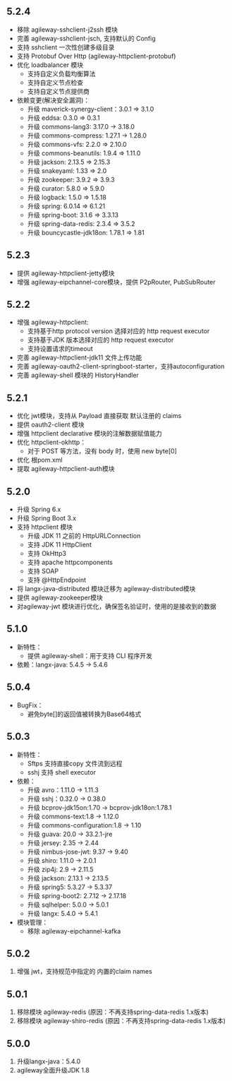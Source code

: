 ## 5.2.4
+ 移除 agileway-sshclient-j2ssh 模块
+ 完善 agileway-sshclient-jsch, 支持默认的 Config
+ 支持 sshclient 一次性创建多级目录
+ 支持 Protobuf Over Http (agileway-httpclient-protobuf)
+ 优化 loadbalancer 模块
  + 支持自定义负载均衡算法
  + 支持自定义节点检查
  + 支持自定义节点提供商
+ 依赖变更(解决安全漏洞)：
  + 升级 maverick-synergy-client：3.0.1 => 3.1.0
  + 升级 eddsa: 0.3.0 => 0.3.1
  + 升级 commons-lang3: 3.17.0 -> 3.18.0
  + 升级 commons-compress: 1.27.1 -> 1.28.0
  + 升级 commons-vfs: 2.2.0 => 2.10.0
  + 升级 commons-beanutils: 1.9.4 => 1.11.0
  + 升级 jackson: 2.13.5 => 2.15.3
  + 升级 snakeyaml: 1.33 => 2.0
  + 升级 zookeeper: 3.9.2 => 3.9.3
  + 升级 curator: 5.8.0 => 5.9.0
  + 升级 logback: 1.5.0 => 1.5.18
  + 升级 spring: 6.0.14 => 6.1.21
  + 升级 spring-boot: 3.1.6 => 3.3.13
  + 升级 spring-data-redis: 2.3.4 => 3.5.2
  + 升级 bouncycastle-jdk18on: 1.78.1 => 1.81


## 5.2.3
+ 提供 agileway-httpclient-jetty模块
+ 增强 agileway-eipchannel-core模块，提供 P2pRouter, PubSubRouter

## 5.2.2
+ 增强 agileway-httpclient:
  + 支持基于http protocol version 选择对应的 http request executor
  + 支持基于JDK 版本选择对应的 http request executor
  + 支持设置请求的timeout
+ 完善 agileway-httpclient-jdk11 文件上传功能
+ 完善 agileway-oauth2-client-springboot-starter，支持autoconfiguration
+ 完善 agileway-shell 模块的 HistoryHandler

## 5.2.1
+ 优化 jwt模块，支持从 Payload 直接获取 默认注册的 claims
+ 提供 oauth2-client 模块
+ 增强 httpclient declarative 模块的注解数据赋值能力
+ 优化 httpclient-okhttp：
  + 对于 POST 等方法，没有 body 时，使用 new byte[0]
+ 优化 根pom.xml
+ 提取 agileway-httpclient-auth模块

## 5.2.0
+ 升级 Spring 6.x
+ 升级 Spring Boot 3.x
+ 支持 httpclient 模块
  + 升级 JDK 11 之前的 HttpURLConnection
  + 支持 JDK 11 HttpClient
  + 支持 OkHttp3
  + 支持 apache httpcomponents
  + 支持 SOAP
  + 支持 @HttpEndpoint
+ 将 langx-java-distributed 模块迁移为 agileway-distributed模块
+ 提供 agileway-zookeeper模块 
+ 对agileway-jwt 模块进行优化，确保签名验证时，使用的是接收到的数据

## 5.1.0
+ 新特性：
  + 提供 agileway-shell：用于支持 CLI 程序开发
+ 依赖：langx-java: 5.4.5 -> 5.4.6


## 5.0.4
+ BugFix：
  + 避免byte[]的返回值被转换为Base64格式
  
## 5.0.3
+ 新特性：
   + Sftps 支持直接copy 文件流到远程
   + sshj 支持 shell executor
+ 依赖：
  + 升级 avro：1.11.0 -> 1.11.3
  + 升级 sshj：0.32.0 -> 0.38.0
  + 升级 bcprov-jdk15on:1.70 -> bcprov-jdk18on:1.78.1
  + 升级 commons-text:1.8 -> 1.12.0
  + 升级 commons-configuration:1.8 -> 1.10
  + 升级 guava: 20.0 -> 33.2.1-jre
  + 升级 jersey: 2.35 -> 2.44
  + 升级 nimbus-jose-jwt: 9.37 -> 9.40
  + 升级 shiro: 1.11.0 -> 2.0.1
  + 升级 zip4j: 2.9 -> 2.11.5
  + 升级 jackson: 2.13.1 -> 2.13.5
  + 升级 spring5: 5.3.27 -> 5.3.37
  + 升级 spring-boot2: 2.7.12 -> 2.17.18
  + 升级 sqlhelper: 5.0.0 -> 5.0.1
  + 升级 langx: 5.4.0 -> 5.4.1
+ 模块管理：
  + 移除 agileway-eipchannel-kafka

## 5.0.2
1. 增强 jwt，支持规范中指定的 内置的claim names

## 5.0.1
1. 移除模块 agileway-redis (原因：不再支持spring-data-redis 1.x版本)
2. 移除模块 agileway-shiro-redis (原因：不再支持spring-data-redis 1.x版本)

## 5.0.0
1. 升级langx-java：5.4.0
2. agileway全面升级JDK 1.8